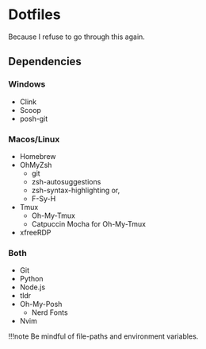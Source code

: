 # Dotfiles 

Because I refuse to go through this again. 

## Dependencies

### Windows

- Clink
- Scoop
- posh-git

### Macos/Linux

- Homebrew
- OhMyZsh
  - git
  - zsh-autosuggestions
  - zsh-syntax-highlighting or,
  - F-Sy-H
- Tmux
  - Oh-My-Tmux
  - Catpuccin Mocha for Oh-My-Tmux
- xfreeRDP

### Both 
- Git
- Python
- Node.js
- tldr
- Oh-My-Posh
  - Nerd Fonts
- Nvim 

!!!note
  Be mindful of file-paths and environment variables. 